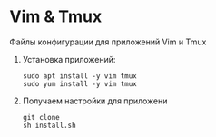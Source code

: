 # Vim & Tmux
Файлы конфигурации для приложений Vim и Tmux

1) Установка приложений:
   ```
   sudo apt install -y vim tmux
   sudo yum install -y vim tmux
   ```
2) Получаем настройки для приложени
   ```
   git clone
   sh install.sh
   ```
